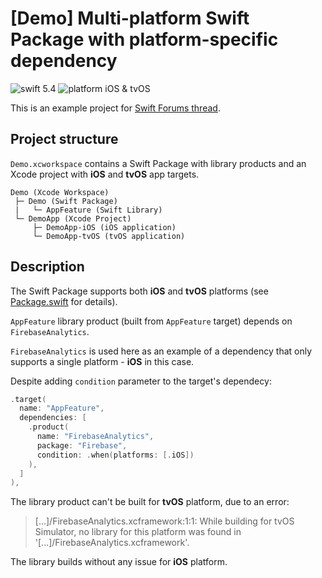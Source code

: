 # [Demo] Multi-platform Swift Package with platform-specific dependency

![swift 5.4](https://img.shields.io/badge/swift-5.4-orange.svg)
![platform iOS & tvOS](https://img.shields.io/badge/platform-iOS%20%7C%20tvOS-blue)

This is an example project for [Swift Forums thread](https://forums.swift.org/t/adding-platform-specific-dependency-to-multi-platform-swift-package/49645).

## Project structure

`Demo.xcworkspace` contains a Swift Package with library products and an Xcode project with **iOS** and **tvOS** app targets.

```
Demo (Xcode Workspace)
 ├─ Demo (Swift Package)
 |   └─ AppFeature (Swift Library)
 └─ DemoApp (Xcode Project)
     ├─ DemoApp-iOS (iOS application)
     └─ DemoApp-tvOS (tvOS application)
```

## Description

The Swift Package supports both **iOS** and **tvOS** platforms (see [Package.swift](Package.swift) for details).

`AppFeature` library product (built from `AppFeature` target) depends on `FirebaseAnalytics`. 

`FirebaseAnalytics` is used here as an example of a dependency that only supports a single platform - **iOS** in this case.

Despite adding `condition` parameter to the target's dependecy:

```swift
.target(
  name: "AppFeature",
  dependencies: [
    .product(
      name: "FirebaseAnalytics",
      package: "Firebase",
      condition: .when(platforms: [.iOS])
    ),
  ]
),
```

The library product can't be built for **tvOS** platform, due to an error:

> [...]/FirebaseAnalytics.xcframework:1:1: While building for tvOS Simulator, no library for this platform was found in '[...]/FirebaseAnalytics.xcframework'.

The library builds without any issue for **iOS** platform.
